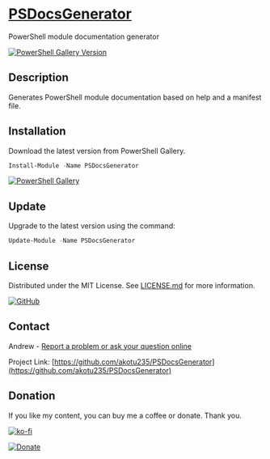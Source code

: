 # [PSDocsGenerator](https://github.com/akotu235/PSDocsGenerator/blob/master/Docs/PSDocsGenerator.md)
PowerShell module documentation generator

[![PowerShell Gallery Version](https://img.shields.io/powershellgallery/v/PSDocsGenerator)](https://www.powershellgallery.com/packages/PSDocsGenerator)

## Description
Generates PowerShell module documentation based on help and a manifest file.

## Installation
Download the latest version from PowerShell Gallery.
```Powershell
Install-Module -Name PSDocsGenerator
```

[![PowerShell Gallery](https://img.shields.io/powershellgallery/dt/PSDocsGenerator)](https://www.powershellgallery.com/packages/PSDocsGenerator)

## Update
Upgrade to the latest version using the command:
```Powershell
Update-Module -Name PSDocsGenerator
```

## License
Distributed under the MIT License. See [LICENSE.md](https://github.com/akotu235/PSDocsGenerator/blob/master/LICENSE.md) for more information.

[![GitHub](https://img.shields.io/github/license/akotu235/PSDocsGenerator)](https://github.com/akotu235/PSDocsGenerator/blob/master/LICENSE.md)

## Contact
Andrew - [Report a problem or ask your question online](https://akotu235.github.io/)

Project Link: [https://github.com/akotu235/PSDocsGenerator](https://github.com/akotu235/PSDocsGenerator)

## Donation

If you like my content, you can buy me a coffee or donate. Thank you.

[![ko-fi](https://img.shields.io/badge/donate-Buy%20me%20coffee-red)](https://ko-fi.com/C0C5ICZ0I)

[![Donate](https://img.shields.io/badge/donate-PayPal-green.svg)](https://www.paypal.com/donate/?hosted_button_id=HDU4X9TF9Y5AY)
